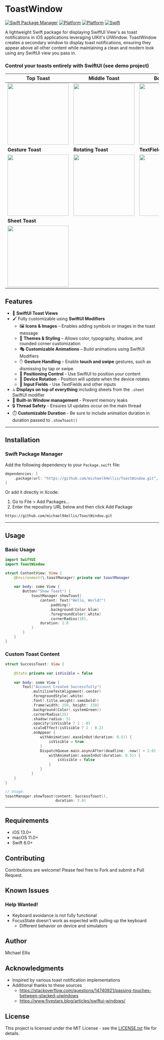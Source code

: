 # ToastWindow

[![Swift Package Manager](https://img.shields.io/badge/Swift%20Package%20Manager-compatible-brightgreen.svg)](https://github.com/apple/swift-package-manager)
[![Platform](https://img.shields.io/badge/platform-iOS-blue.svg)](https://developer.apple.com/ios/)
[![Platform](https://img.shields.io/badge/platform-macOS-lightgray.svg)](https://developer.apple.com/macos/)
[![Swift](https://img.shields.io/badge/Swift-6.0-orange.svg)](https://swift.org)

A lightweight Swift package for displaying SwiftUI View's as toast notifications in iOS applications leveraging UIKit's UIWindow. ToastWindow creates a secondary window to display toast notifications, ensuring they appear above all other content while maintaining a clean and modern look using any SwiftUI view you pass in.


### Control your toasts entirely with SwiftUI (see demo project)

| **Top Toast**  | **Middle Toast**  | **Bottom Toast**  |
|---------------|-----------------|-----------------|
| <img src="screenshots/toptoast.gif" width="200"/> | <img src="screenshots/middletoast.gif" width="200"/> | <img src="screenshots/bottomtoast.gif" width="200"/> |
| **Gesture Toast**  | **Rotating Toast**  | **TextField Toast**  |
| <img src="screenshots/dragtoast.gif" width="200"/> | <img src="screenshots/rotatetoast.gif" width="200"/> | <img src="screenshots/textfieldtoast.gif" width="200"/> |
| **Sheet Toast** |
| <img src="screenshots/sheettoast.gif" width="200"/> | 



## Features

- 🪽 **SwiftUI Toast Views**
- 🖌️ Fully customizable using **SwiftUI Modifiers**
    - 🖼️ **Icons & Images** – Enables adding symbols or images in the toast message
    - 🎨 **Themes & Styling** – Allows color, typography, shadow, and rounded corner customization
    - 🎭 **Customizable Animations** – Build animations using SwiftUI Modifiers
    - ✋ **Gesture Handling** – Enable **touch and swipe** gestures, such as dismissing by tap or swipe
    - 📌 **Positioning Control** - Use SwiftUI to position your content
    - 🔄 **Device Rotation** - Position will update when the device rotates
    - 📝 **Input Fields** - Use TextFields and other inputs
- 🔝 **Displays on top of everything** including sheets from the `.sheet` SwiftUI modifier
- 🔄 **Built-in Window management** - Prevent memory leaks
- 🔒 **Thread Safety** - Ensures UI updates occur on the main thread
- ⏱️ **Customizable Duration** - Be sure to include animation duration in duration passed to `.showToast()`
------

## Installation

### Swift Package Manager

Add the following dependency to your `Package.swift` file:

```swift
dependencies: [
    .package(url: "https://github.com/michael94ellis/ToastWindow.git", from: "1.0.0")
]
```

Or add it directly in Xcode:

1. Go to File > Add Packages...
2. Enter the repository URL below and then click Add Package

```
https://github.com/michael94ellis/ToastWindow.git
```

------

## Usage

### Basic Usage

```swift
import SwiftUI
import ToastWindow

struct ContentView: View {
    @Environment(\.toastManager) private var toastManager
    
    var body: some View {
        Button("Show Toast") {
            toastManager.showToast(
                content: Text("Hello, World!")
                    .padding()
                    .background(Color.blue)
                    .foregroundColor(.white)
                    .cornerRadius(10),
                duration: 2.0
            )
        }
    }
}
```

### Custom Toast Content

```swift
struct SuccessToast: View {
    
    @State private var isVisible = false
    
    var body: some View {
        Text("Account Created Successfully")
            .multilineTextAlignment(.center)
            .foregroundStyle(.white)
            .font(.title.weight(.semibold))
            .frame(width: 250, height: 150) 
            .background(Color(.systemGreen))
            .cornerRadius(25) 
            .shadow(radius: 5)
            .opacity(isVisible ? 1 : 0)
            .scaleEffect(isVisible ? 1 : 0.2)
            .onAppear {
                withAnimation(.easeInOut(duration: 0.5)) {
                    isVisible = true
                }
                DispatchQueue.main.asyncAfter(deadline: .now() + 2.0) {
                    withAnimation(.easeInOut(duration: 0.5)) {
                        isVisible = false
                    }
                }
            }
    }
}

// Usage:
toastManager.showToast(content: SuccessToast(),
                       duration: 3.0)
```

------

## Requirements

- iOS 13.0+
- macOS 11.0+
- Swift 6.0+

## Contributing

Contributions are welcome! Please feel free to Fork and submit a Pull Request.

## Known Issues
### Help Wanted!

- Keyboard avoidance is not fully functional
- FocusState doesn't work as expected with pulling up the keyboard
    - Different behavior on device and simulators

## Author

Michael Ellis

## Acknowledgments

- Inspired by various toast notification implementations
- Additional thanks to these sources
    - https://stackoverflow.com/questions/14740921/passing-touches-between-stacked-uiwindows
    - https://www.fivestars.blog/articles/swiftui-windows/

## License

This project is licensed under the MIT License - see the [LICENSE.txt](LICENSE.txt) file for details.
